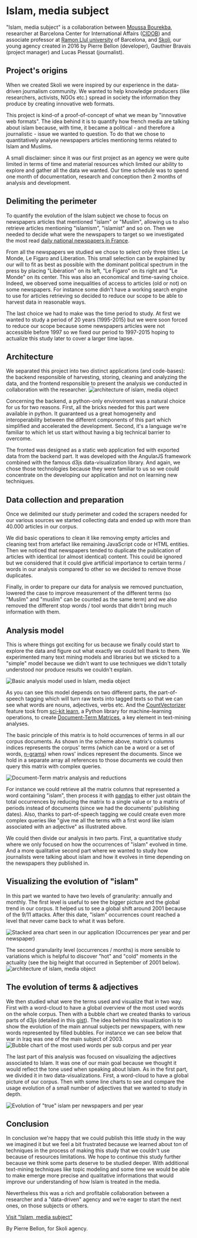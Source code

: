 # Islam, media subject

"Islam, media subject" is a collaboration between [Moussa Bourekba][moussa], researcher at Barcelona Center for International Affairs ([CIDOB][cidob]) and associate professor at [Ramon Llul university][url] of Barcelona, and [Skoli][skoli], our young agency created in 2016 by Pierre Bellon (developer), Gauthier Bravais (project manager) and Lucas Piessat (journalist).

## Project's origins
When we created Skoli we were inspired by our experience in the data-driven journalism community. We wanted to help knowledge producers (like researchers, activists, NGOs etc.) spread in society the information they produce by creating innovative web formats.

This project is kind-of a proof-of-concept of what we mean by "innovative web formats". The idea behind it is to quantify how french media are talking about islam because, with time, it became a political - and therefore a journalistic - issue we wanted to question. To do that we chose to quantitatively analyse newspapers articles mentioning terms related to Islam and Muslims.

A small disclaimer: since it was our first project as an agency we were quite limited in terms of time and material resources which limited our ability to explore and gather all the data we wanted. Our time schedule was to spend one month of documentation, research and conception then 2 months of analysis and development.

## Delimiting the perimeter

To quantify the evolution of the Islam subject we chose to focus on newspapers articles that mentioned "islam" or "Muslim", allowing us to also retrieve articles mentioning "islamism", "islamist" and so on. Then we needed to decide what were the newspapers to target so we investigated the most read [daily national newspapers in France][pqn].

From all the newspapers we studied we chose to select only three titles: Le Monde, Le Figaro and Liberation. This small selection can be explained by our will to fit as best as possible with the dominant political spectrum in the press by placing "Libération" on its left, "Le Figaro" on its right and "Le Monde" on its center. This was also an economical and time-saving choice. Indeed, we observed some inequalities of access to articles (old or not) on some newspapers. For instance some didn't have a working search engine to use for articles retrieving so decided to reduce our scope to be able to harvest data in reasonable ways.

The last choice we had to make was the time period to study. At first we wanted to study a period of 20 years (1995-2015) but we were soon forced to reduce our scope because some newspapers articles were not accessible before 1997 so we fixed our period to 1997-2015 hoping to actualize this study later to cover a larger time lapse.

## Architecture

We separated this project into two distinct applications (and code-bases): the backend responsible of harvesting, storing, cleaning and analyzing the data, and the frontend responsible to present the analysis we conducted in collaboration with the researcher.
![architecture of islam, media object](architecture.png)

Concerning the backend, a python-only environment was a natural choice for us for two reasons. First, all the bricks needed for this part were available in python. It guaranteed us a great homogeneity and interoperability between the different components of this part which simplified and accelerated the development. Second, it's a language we're familiar to which let us start without having a big technical barrier to overcome.

The fronted was designed as a static web application fed with exported data from the backend part. It was developed with the AngularJS framework combined with the famous d3js data-visualization library. And again, we chose those technologies because they were familiar to us so we could concentrate on the developing our application and not on learning new techniques.

## Data collection and preparation
Once we delimited our study perimeter and coded the scrapers needed for our various sources we started collecting data and ended up with more than 40.000 articles in our corpus.

We did basic operations to clean it like removing empty articles and cleaning text from artefact like remaining JavaScript code or HTML entities. Then we noticed that newspapers tended to duplicate the publication of articles with identical (or almost identical) content. This could be ignored but we considered that it could give artificial importance to certain terms / words in our analysis compared to other so we decided to remove those duplicates.

Finally, in order to prepare our data for analysis we removed punctuation, lowered the case to improve measurement of the different terms (so "Muslim" and "muslim" can be counted as the same term) and we also removed the different stop words / tool words that didn't bring much information with them.

## Analysis model
This is where things got exciting for us because we finally could start to explore the data and figure out what exactly we could tell thank to them. We experimented many text mining models and libraries but we sticked to a "simple" model because we didn't want to use techniques we didn't totally understood nor produce results we couldn't explain.

![Basic analysis model used in Islam, media object](analysis-model.png)

As you can see this model depends on two different parts, the part-of-speech tagging which will turn raw texts into tagged texts so that we can see what words are nouns, adjectives, verbs etc. And the [CountVectorizer][countvectorizer] feature took from [sci-kit learn][sklearn], a Python library for machine-learning operations, to create [Document-Term Matrices][dtm], a key element in text-mining analyses.

The basic principle of this matrix is to hold occurrences of terms in all our corpus documents. As shown in the scheme above, matrix's columns indices represents the corpus' terms (which can be a word or a set of words, [n-grams][ngram]) when rows' indices represent the documents. Since we hold in a separate array all references to those documents we could then query this matrix with complex queries.  

![Document-Term matrix analysis and reductions](dtm-analysis.png)

For instance we could retrieve all the matrix columns that represented a word containing "islam", then process it with [pandas][pandas] to either just obtain the total occurrences by reducing the matrix to a single value or to a matrix of periods instead of documents (since we had the documents' publishing dates). Also, thanks to part-of-speech tagging we could create even more complex queries like "give me all the terms with a first word like islam associated with an adjective" as illustrated above.

We could then divide our analysis in two parts. First, a quantitative study where we only focused on how the occurrences of "islam" evolved in time. And a more qualitative second part where we wanted to study how journalists were talking about islam and how it evolves in time depending on the newspapers they published in.

## Visualizing the evolution of "islam"
In this part we wanted to have two levels of granularity: annually and monthly. The first level is useful to see the bigger picture and the global trend in our corpus. It helped us to see a global shift around 2001 because of the 9/11 attacks. After this date, "islam" occurrences count reached a level that never came back to what it was before.

![Stacked area chart seen in our application (Occurrences per year and per newspaper)](occurrences-per-year.png)

The second granularity level (occurrences / months) is more sensible to variations which is helpful to discover "hot" and "cold" moments in the actuality (see the big height that occurred in September of 2001 below).
![architecture of islam, media object](occurrences-per-month.png)


## The evolution of terms & adjectives

We then studied what were the terms used and visualize that in two way. First with a word-cloud to have a global overview of the most used words on the whole corpus. Then with a bubble chart we created thanks to various parts of d3js (detailed in this [gist][gist]). The idea behind this visualization is to show the evolution of the main annual subjects per newspapers, with new words represented by filled bubbles. For instance we can see below that war in Iraq was one of the main subject of 2003.
![Bubble chart of the most used words per sub corpus and per year](words-per-year.png)

The last part of this analysis was focused on visualizing the adjectives associated to Islam. It was one of our main goal because we thought it would reflect the tone used when speaking about Islam. As in the first part, we divided it in two data-visualizations. First, a word-cloud to have a global picture of our corpus. Then with some line charts to see and compare the usage evolution of a small number of adjectives that we wanted to study in depth.

![Evolution of "true" islam per newspapers and per year](adjectives-per-year.png)


## Conclusion
In conclusion we're happy that we could publish this little study in the way we imagined it but we feel a bit frustrated because we learned about ton of techniques in the process of making this study that we couldn't use because of resources limitations. We hope to continue this study further because we think some parts deserve to be studied deeper. With additional text-mining techniques like topic modeling and some time we would be able to make emerge more precise and qualitative informations that would improve our understanding of how Islam is treated in the media.

Nevertheless this was a rich and profitable collaboration between a researcher and a "data-driven" agency and we're eager to start the next ones, on those subjects or others.

[Visit "Islam, media subject"][iom]

By Pierre Bellon, for Skoli agency.

[gist]:https://gist.github.com/pbellon/4b875d2ab7019c0029b636523b34e074
[moussa]:http://www.cidob.org/en/experts/moussa_bourekba/(language)/eng-US
[cidob]:http://www.cidob.org/en/
[url]:http://www.url.edu/en
[skoli]:http://skoli.fr
[sklearn]:http://scikit-learn.org/stable/index.html
[dtm]: https://en.wikipedia.org/wiki/Document-term_matrix
[skoli]:http://skoli.fr
[ngram]:https://en.wikipedia.org/wiki/N-gram
[pandas]:http://pandas.pydata.org/
[countvectorizer]:http://scikit-learn.org/stable/modules/generated/sklearn.feature_extraction.text.CountVectorizer.html
[pqn]:https://en.wikipedia.org/wiki/Presse_quotidienne_nationale_fran%C3%A7aise
[iom]:http://en.islam-objet-mediatique.fr/
